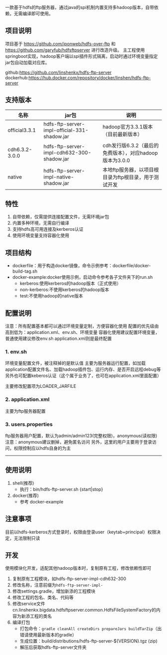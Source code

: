 一款基于hdfs的ftp服务器，通过java的spi机制内置支持多hadoop版本，自带依赖，无需编译即可使用。
## 项目说明
项目基于 https://github.com/iponweb/hdfs-over-ftp 和 https://github.com/garyfub/hdfsftpserver 进行改造升级。
主工程使用springboot实现，hadoop客户端以spi插件形式隔离，启动时通过环境变量指定jar包自动加载对应库。

github:https://github.com/linshenkx/hdfs-ftp-server
dockerhub:https://hub.docker.com/repository/docker/linshen/hdfs-ftp-server
## 支持版本
| 名称             | jar包 | 说明                                    |
|----------------|------|---------------------------------------|
| official3.3.1  |  hdfs-ftp-server-impl-official-331-shadow.jar   | hadoop官方3.3.1版本（目前最新版本）               |
| cdh6.3.2-3.0.0 |  hdfs-ftp-server-impl-cdh632-300-shadow.jar    | cdh发行版6.3.2（最后的免费版本），对应hadoop版本为3.0.0 |
| native         |  hdfs-ftp-server-impl-native-shadow.jar    | 本地ftp服务器，以项目根目录为ftp根目录，用于测试开发      |

## 特性
1. 自带依赖，仅需提供连接配置文件，无需环境jar包
2. 内置多种环境，无需自行编译
3. 支持hdfs高可用连接及kerberos认证
4. 使用环境变量支持容器化使用

## 项目结构
- dockerfile：用于构造docker镜像，命令示例参考：dockerfile/docker-build-tag.sh
- docker-example:docker使用示例，启动命令参考各子文件夹下的run.sh
    - kerberos:使用kerberos的hadoop版本（正式使用）
    - non-kerberos:不使用kerberos的hadoop版本
    - test:不使用hadoop的native版本

## 配置说明
注意：所有配置基本都可以通过环境变量定制，方便容器化使用
配置的优先级由高到低为：application.xml、env.sh、环境变量
容器化使用建议配置环境变量，普通使用建议修改env.sh
application.xml则是最终配置
### 1. env.sh    
环境变量配置文件，被注释掉的是默认值
主要为服务器运行配置，如加载application配置文件名、加载hadoop插件包、运行内存、是否开启远程debug等
另外也可配置keberos认证（这个属于业务了，也可在application.xml里面配置）

主要修改配置项为LOADER_JARFILE

### 2. application.xml
主要为ftp服务器配置

### 3. users.properties
ftp服务器用户配置，默认为admin/admin123(完整权限)，anonymous(读权限)
注意：anonymous建议删掉，避免匿名访问
另外，这里的用户主要用于登录访问，权限控制应以hdfs自身的为主

****************************************
## 使用说明
1. shell(推荐)
    - 执行：bin/hdfs-ftp-server.sh {start|stop}
2. docker(推荐)
    - 参考 docker-example

## 注意事项
目前以hdfs-kerberos方式登录时，权限由登录user（keytab+principal）权限决定，无法限制只读

## 开发
使用模块化开发，适配其他hadoop版本时，复制原有工程，修改依赖性即可
1. 复制原有工程模块，如hdfs-ftp-server-impl-cdh632-300
2. 修改名称，注意前缀为`hdfs-ftp-server-impl-`
3. 修改settings.gradle，增加新添的工程模块
4. 修改工程的包名、类名、代码等
5. 修改service文件cn.linshenkx.bigdata.hdfsftpserver.common.HdfsFileSystemFactory的内容为新添工程的类名
6. 编译打包
    - 打包命令：`gradle cleanAll createDirs prepareJars buildTarZip`（出错请使用最新版本的gradle）
    - 生成位置：build/distributions/hdfs-ftp-server-${VERSION}.tgz (zip)
    - 解压后获取hdfs-ftp-server文件夹
